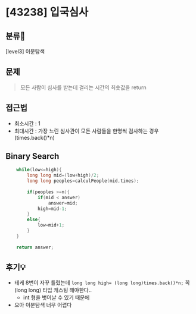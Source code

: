 # [43238] 입국심사

## 분류💁

[level3] 이분탐색

## 문제

> 모든 사람이 심사를 받는데 걸리는 시간의 최솟값을 return

## 접근법
- 최소시간 : 1
- 최대시간 : 가장 느린 심사관이 모든 사람들을 한명씩 검사하는 경우(times.back()*n)

## Binary Search
```cpp
    while(low<=high){
        long long mid=(low+high)/2;
        long long peoples=calculPeople(mid,times);
    
        if(peoples >=n){
            if(mid < answer) 
                answer=mid;
            high=mid-1;
        }
        else{
            low=mid+1;
        }
    }
    
    return answer;
```

## 후기💡
- 테케 8번이 자꾸 틀렸는데 `long long high= (long long)times.back()*n;` 꼭 (long long) 타입 캐스팅 해야한다.. 
    - int 형을 벗어날 수 있기 때문에
- 으아 이분탐색 너무 어렵다
